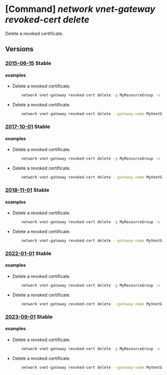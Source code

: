 # [Command] _network vnet-gateway revoked-cert delete_

Delete a revoked certificate.

## Versions

### [2015-06-15](/Resources/mgmt-plane/L3N1YnNjcmlwdGlvbnMve30vcmVzb3VyY2Vncm91cHMve30vcHJvdmlkZXJzL21pY3Jvc29mdC5uZXR3b3JrL3ZpcnR1YWxuZXR3b3JrZ2F0ZXdheXMve30=/2015-06-15.xml) **Stable**

<!-- mgmt-plane /subscriptions/{}/resourcegroups/{}/providers/microsoft.network/virtualnetworkgateways/{} 2015-06-15 properties.vpnClientConfiguration.vpnClientRevokedCertificates[] -->

#### examples

- Delete a revoked certificate.
    ```bash
        network vnet-gateway revoked-cert delete -g MyResourceGroup -n MyRootCertificate --gateway-name MyVnetGateway
    ```

- Delete a revoked certificate.
    ```bash
        network vnet-gateway revoked-cert delete --gateway-name MyVnetGateway --name MyRootCertificate --resource-group MyResourceGroup --subscription MySubscription
    ```

### [2017-10-01](/Resources/mgmt-plane/L3N1YnNjcmlwdGlvbnMve30vcmVzb3VyY2Vncm91cHMve30vcHJvdmlkZXJzL21pY3Jvc29mdC5uZXR3b3JrL3ZpcnR1YWxuZXR3b3JrZ2F0ZXdheXMve30=/2017-10-01.xml) **Stable**

<!-- mgmt-plane /subscriptions/{}/resourcegroups/{}/providers/microsoft.network/virtualnetworkgateways/{} 2017-10-01 properties.vpnClientConfiguration.vpnClientRevokedCertificates[] -->

#### examples

- Delete a revoked certificate.
    ```bash
        network vnet-gateway revoked-cert delete -g MyResourceGroup -n MyRootCertificate --gateway-name MyVnetGateway
    ```

- Delete a revoked certificate.
    ```bash
        network vnet-gateway revoked-cert delete --gateway-name MyVnetGateway --name MyRootCertificate --resource-group MyResourceGroup --subscription MySubscription
    ```

### [2018-11-01](/Resources/mgmt-plane/L3N1YnNjcmlwdGlvbnMve30vcmVzb3VyY2Vncm91cHMve30vcHJvdmlkZXJzL21pY3Jvc29mdC5uZXR3b3JrL3ZpcnR1YWxuZXR3b3JrZ2F0ZXdheXMve30=/2018-11-01.xml) **Stable**

<!-- mgmt-plane /subscriptions/{}/resourcegroups/{}/providers/microsoft.network/virtualnetworkgateways/{} 2018-11-01 properties.vpnClientConfiguration.vpnClientRevokedCertificates[] -->

#### examples

- Delete a revoked certificate.
    ```bash
        network vnet-gateway revoked-cert delete -g MyResourceGroup -n MyRootCertificate --gateway-name MyVnetGateway
    ```

- Delete a revoked certificate.
    ```bash
        network vnet-gateway revoked-cert delete --gateway-name MyVnetGateway --name MyRootCertificate --resource-group MyResourceGroup --subscription MySubscription
    ```

### [2022-01-01](/Resources/mgmt-plane/L3N1YnNjcmlwdGlvbnMve30vcmVzb3VyY2Vncm91cHMve30vcHJvdmlkZXJzL21pY3Jvc29mdC5uZXR3b3JrL3ZpcnR1YWxuZXR3b3JrZ2F0ZXdheXMve30=/2022-01-01.xml) **Stable**

<!-- mgmt-plane /subscriptions/{}/resourcegroups/{}/providers/microsoft.network/virtualnetworkgateways/{} 2022-01-01 properties.vpnClientConfiguration.vpnClientRevokedCertificates[] -->

#### examples

- Delete a revoked certificate.
    ```bash
        network vnet-gateway revoked-cert delete -g MyResourceGroup -n MyRootCertificate --gateway-name MyVnetGateway
    ```

- Delete a revoked certificate.
    ```bash
        network vnet-gateway revoked-cert delete --gateway-name MyVnetGateway --name MyRootCertificate --resource-group MyResourceGroup --subscription MySubscription
    ```

### [2023-09-01](/Resources/mgmt-plane/L3N1YnNjcmlwdGlvbnMve30vcmVzb3VyY2Vncm91cHMve30vcHJvdmlkZXJzL21pY3Jvc29mdC5uZXR3b3JrL3ZpcnR1YWxuZXR3b3JrZ2F0ZXdheXMve30=/2023-09-01.xml) **Stable**

<!-- mgmt-plane /subscriptions/{}/resourcegroups/{}/providers/microsoft.network/virtualnetworkgateways/{} 2023-09-01 properties.vpnClientConfiguration.vpnClientRevokedCertificates[] -->

#### examples

- Delete a revoked certificate.
    ```bash
        network vnet-gateway revoked-cert delete -g MyResourceGroup -n MyRootCertificate --gateway-name MyVnetGateway
    ```

- Delete a revoked certificate.
    ```bash
        network vnet-gateway revoked-cert delete --gateway-name MyVnetGateway --name MyRootCertificate --resource-group MyResourceGroup --subscription MySubscription
    ```
